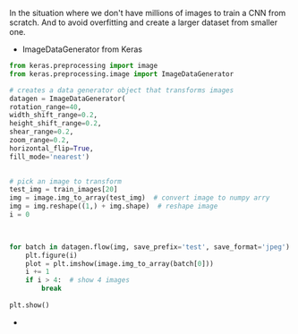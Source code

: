 In the situation where we don't have millions of images to train a CNN from scratch. And to avoid overfitting and create a larger dataset from smaller one.

- ImageDataGenerator from Keras
```python
from keras.preprocessing import image
from keras.preprocessing.image import ImageDataGenerator

# creates a data generator object that transforms images
datagen = ImageDataGenerator(
rotation_range=40,
width_shift_range=0.2,
height_shift_range=0.2,
shear_range=0.2,
zoom_range=0.2,
horizontal_flip=True,
fill_mode='nearest')

  
# pick an image to transform
test_img = train_images[20]
img = image.img_to_array(test_img)  # convert image to numpy arry
img = img.reshape((1,) + img.shape)  # reshape image
i = 0

  

for batch in datagen.flow(img, save_prefix='test', save_format='jpeg'):  # this loops runs forever until we break, saving images to current directory with specified prefix
    plt.figure(i)
    plot = plt.imshow(image.img_to_array(batch[0]))
    i += 1
    if i > 4:  # show 4 images
        break
        
plt.show()
```

- 